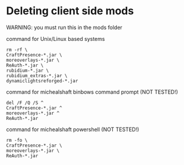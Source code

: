 # Deleting client side mods
WARNING: you must run this in the mods folder

command for Unix/Linux based systems
```
rm -rf \
CraftPresence-*.jar \
moreoverlays-*.jar \
ReAuth-*.jar \
rubidium-*.jar \
rubidium_extras-*.jar \
dynamiclightsreforged-*.jar
```
command for michealshaft binbows command prompt (NOT TESTED!)
```
del /F /Q /S ^
CraftPresence-*.jar ^
moreoverlays-*.jar ^
ReAuth-*.jar
```
command for michealshaft powershell (NOT TESTED!)
```
rm -fo \
CraftPresence-*.jar \
moreoverlays-*.jar \
ReAuth-*.jar
```
